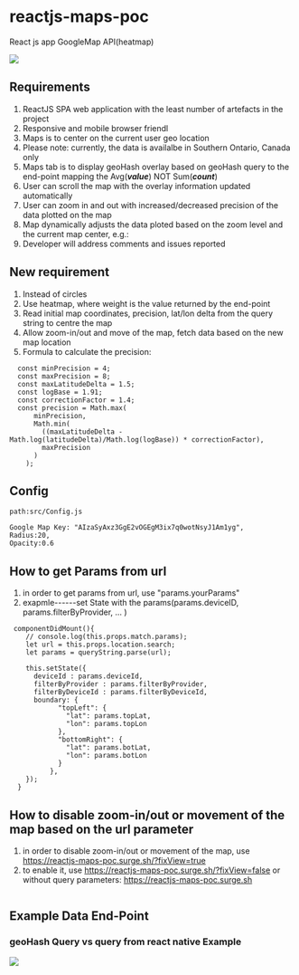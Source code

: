 # reactjs-maps-poc

React js app
GoogleMap API(heatmap) 

![](./media/sample-map.png)
## Requirements

1. ReactJS SPA web application with the least number of artefacts in the project
2. Responsive and mobile browser friendl
3. Maps is to center on the current user geo location
4. Please note: currently, the data is availalbe in Southern Ontario, Canada only
5. Maps tab is to display geoHash overlay based on geoHash query to the end-point mapping the Avg(***value***) NOT Sum(***count***)
6. User can scroll the map with the overlay information updated automatically
7. User can zoom in and out with increased/decreased precision of the data plotted on the map
8. Map dynamically adjusts the data ploted based on the zoom level and the current map center, e.g.:
9. Developer will address comments and issues reported

## New requirement

1. Instead of circles
1. Use heatmap, where weight is the value returned by the end-point
1. Read initial map coordinates, precision, lat/lon delta from the query string to centre the map
1. Allow zoom-in/out and move of the map, fetch data based on the new map location
1. Formula to calculate the precision:
```
  const minPrecision = 4;
  const maxPrecision = 8;
  const maxLatitudeDelta = 1.5;
  const logBase = 1.91;
  const correctionFactor = 1.4;
  const precision = Math.max(
      minPrecision,
      Math.min(
        ((maxLatitudeDelta - Math.log(latitudeDelta)/Math.log(logBase)) * correctionFactor),
        maxPrecision
      )
    );

```
## Config
```
path:src/Config.js

Google Map Key: "AIzaSyAxz3GgE2vOGEgM3ix7q0wotNsyJ1Am1yg",
Radius:20,
Opacity:0.6
```
## How to get Params from url
1. in order to get params from url, use "params.yourParams"
2. exapmle------set State with the params(params.deviceID, params.filterByProvider, ... )
```
 componentDidMount(){
    // console.log(this.props.match.params);
    let url = this.props.location.search;
    let params = queryString.parse(url);

    this.setState({
      deviceId : params.deviceId,
      filterByProvider : params.filterByProvider,
      filterByDeviceId : params.filterByDeviceId,
      boundary: {
            "topLeft": {
              "lat": params.topLat,
              "lon": params.topLon
            },
            "bottomRight": {
              "lat": params.botLat,
              "lon": params.botLon
            }
          },
    });
  }
```
## How to disable zoom-in/out or movement of the map based on the url parameter
1. in order to disable zoom-in/out or movement of the map, use https://reactjs-maps-poc.surge.sh/?fixView=true
2. to enable it, use https://reactjs-maps-poc.surge.sh/?fixView=false or without query parameters: https://reactjs-maps-poc.surge.sh
```

```
## Example Data End-Point

### geoHash Query vs query from react native Example
![](./media/1.png)

